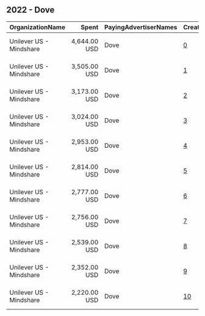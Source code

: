 ## 2022 - Dove 
|OrganizationName|Spent|PayingAdvertiserNames|CreativeUrls|Impressions|Genders|AgeBrackets|CountryCodes|BillingAddresses|CandidateBallotInformation|
|:---|---:|:---|:---|---:|:---|:---|:---|:---|:---|
|Unilever US - Mindshare|4,644.00 USD|Dove|[0](https://www.snap.com/political-ads/asset/71b68536aa5fa3d0a792064995483fb727881cdb2297fea361d66782fedac1e7?mediaType=mp4)|327,394|FEMALE|18-49|united states|"PO Box 4614 GCS,New York,10163,US"||
|Unilever US - Mindshare|3,505.00 USD|Dove|[1](https://www.snap.com/political-ads/asset/831074da69179b80c62a75a1a346c7abf3d733c6ff5cf883e01cfab8afe7a845?mediaType=mp4)|243,080|FEMALE|18-49|united states|"PO Box 4614 GCS,New York,10163,US"||
|Unilever US - Mindshare|3,173.00 USD|Dove|[2](https://www.snap.com/political-ads/asset/51a03054e4d37b8f593828042138082cefc6230507efe3997a7658d32f281b24?mediaType=mp4)|209,917|FEMALE|18-49|united states|"PO Box 4614 GCS,New York,10163,US"||
|Unilever US - Mindshare|3,024.00 USD|Dove|[3](https://www.snap.com/political-ads/asset/871c85eeebf9959e288f253c58b10a40464274910208dc4f718175581ecf8c29?mediaType=mp4)|1,089,491|FEMALE|18-49|united states|"PO Box 4614 GCS,New York,10163,US"||
|Unilever US - Mindshare|2,953.00 USD|Dove|[4](https://www.snap.com/political-ads/asset/143545c8ab979eaf46af8cb0942d65e54e9d42252d6d0b52364513441a6f553c?mediaType=mp4)|978,046|FEMALE|18-49|united states|"PO Box 4614 GCS,New York,10163,US"||
|Unilever US - Mindshare|2,814.00 USD|Dove|[5](https://www.snap.com/political-ads/asset/c2c2b90f0e8dfb98d834506bedc42ccf02523c1275a8f121465d584c7fc7da3b?mediaType=mp4)|935,152|FEMALE|18-49|united states|"PO Box 4614 GCS,New York,10163,US"||
|Unilever US - Mindshare|2,777.00 USD|Dove|[6](https://www.snap.com/political-ads/asset/c53c6ae3b6df5578f674be1a75e68ca6702f0a48bec5e0878ae24a3369ff0b30?mediaType=mp4)|997,770|FEMALE|18-49|united states|"PO Box 4614 GCS,New York,10163,US"||
|Unilever US - Mindshare|2,756.00 USD|Dove|[7](https://www.snap.com/political-ads/asset/0aeccffba60beaa5f34e5a136d97a4f0b8184d2fc04a1912494b0df9e3433e43?mediaType=mp4)|914,112|FEMALE|18-49|united states|"PO Box 4614 GCS,New York,10163,US"||
|Unilever US - Mindshare|2,539.00 USD|Dove|[8](https://www.snap.com/political-ads/asset/726ddedd48ca8a85a0f7dd6995fe94d5847936e38a6d6c3e2ba053b61f711141?mediaType=mp4)|910,679|FEMALE|18-49|united states|"PO Box 4614 GCS,New York,10163,US"||
|Unilever US - Mindshare|2,352.00 USD|Dove|[9](https://www.snap.com/political-ads/asset/3f8a22bf7bb0c7c8d85c3211fb4485221f0dc5606c348ecaa46d31ef841145e3?mediaType=mp4)|153,996|FEMALE|18-49|united states|"PO Box 4614 GCS,New York,10163,US"||
|Unilever US - Mindshare|2,220.00 USD|Dove|[10](https://www.snap.com/political-ads/asset/ab28ca2922716601d72addea53e625c312394e52ff1c3c131e3c115ed28fa98c?mediaType=mp4)|156,424|FEMALE|18-49|united states|"PO Box 4614 GCS,New York,10163,US"||
